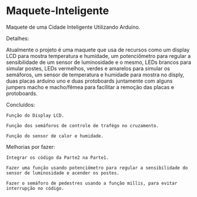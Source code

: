 # Maquete-Inteligente
Maquete de uma Cidade Inteligente Utilizando Arduíno.

Detalhes: 
	
   Atualmente o projeto é uma maquete que usa de recursos como um display LCD para mostra temperatura e humidade, um potenciômetro para regular a sensibilidade de um sensor de luminosidade e o mesmo, LEDs brancos para simular postes, LEDs vermelhos, verdes e amarelos para simular os semáforos, um sensor de temperatura e humidade para mostra no disply, duas placas arduino uno e duas protoboards juntamente com alguns jumpers macho e macho/fêmea para facilitar a remoção das placas e protoboards.

Concluídos:
  
	Função do Display LCD.
  
	Função dos semáforos de controle de trafégo no cruzamento. 
  
	Função do sensor de calor e humidade.


Melhorias por fazer:
  
	Integrar os código da Parte2 na Parte1.

	Fazer uma função usando potenciômetro para regular a sensibilidade do sensor de luminosidade e acender os postes.
  
	Fazer o semáforo de pedestres usando a função millis, para evitar interrupção no código.
  
